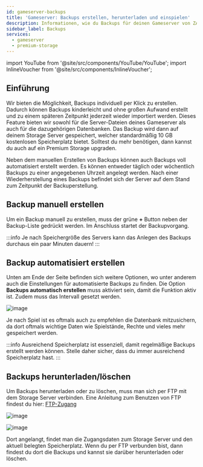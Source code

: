 ```yaml
---
id: gameserver-backups
title: 'Gameserver: Backups erstellen, herunterladen und einspielen'
description: Informationen, wie du Backups für deinen Gameserver von ZAP-Hosting erstellen, herunterladen und wieder einspielen kannst -ZAP-Hosting.com Dokumentation
sidebar_label: Backups
services:
  - gameserver
  - premium-storage
---
```


import YouTube from '@site/src/components/YouTube/YouTube';
import InlineVoucher from '@site/src/components/InlineVoucher';

## Einführung
Wir bieten die Möglichkeit, Backups individuell per Klick zu erstellen. Dadurch können Backups kinderleicht und ohne großen Aufwand erstellt und zu einem späteren Zeitpunkt jederzeit wieder importiert werden. Dieses Feature bieten wir sowohl für die Server-Dateien deines Gameserver als auch für die dazugehörigen Datenbanken. Das Backup wird dann auf deinem Storage Server gespeichert, welcher standardmäßig 10 GB kostenlosen Speicherplatz bietet. Solltest du mehr benötigen, dann kannst du auch auf ein Premium Storage upgraden.

Neben dem manuellen Erstellen von Backups können auch Backups voll automatisiert erstellt werden. Es können entweder täglich oder wöchentlich Backups zu einer angegebenen Uhrzeit angelegt werden. Nach einer Wiederherstellung eines Backups befindet sich der Server auf dem Stand zum Zeitpunkt der Backuperstellung.

<YouTube videoId="yUDAcfyDELc" title="Wie du BACKUPS für deinen Server erstellst!" description="Hast du das Gefühl, dass du etwas besser verstehst, wenn du es in Aktion siehst?  Wir haben etwas für dich! Tauche ab in unser Video, welches alles für dich zusammenfasst. Egal, ob du es eilig hast oder einfach nur Informationen auf möglichst verständliche Art und Weise aufnehmen möchtest!"/>


## Backup manuell erstellen

Um ein Backup manuell zu erstellen, muss der grüne **+** Button neben der Backup-Liste gedrückt werden. Im Anschluss startet der Backupvorgang. 

:::info
Je nach Speichergröße des Servers kann das Anlegen des Backups durchaus ein paar Minuten dauern!
:::

<InlineVoucher />

## Backup automatisiert erstellen

Unten am Ende der Seite befinden sich weitere Optionen, wo unter anderem auch die Einstellungen für automatisierte Backups zu finden. Die Option **Backups automatisch erstellen** muss aktiviert sein, damit die Funktion aktiv ist. Zudem muss das Intervall gesetzt werden. 

![image](https://user-images.githubusercontent.com/13604413/159171260-f3d1775e-25bc-45a0-b4aa-d6bdc13bfa0f.png)

Je nach Spiel ist es oftmals auch zu empfehlen die Datenbank mitzusichern, da dort oftmals wichtige Daten wie Spielstände, Rechte und vieles mehr gespeichert werden. 

:::info
Ausreichend Speicherplatz ist essenziell, damit regelmäßige Backups erstellt werden können. Stelle daher sicher, dass du immer ausreichend Speicherplatz hast. 
:::




## Backups herunterladen/löschen

Um Backups herunterladen oder zu löschen, muss man sich per FTP mit dem Storage Server verbinden. Eine Anleitung zum Benutzen von FTP findest du hier: [FTP-Zugang](gameserver-ftpaccess.md)

![image](https://user-images.githubusercontent.com/13604413/159171263-ef2c31b3-1541-4f41-b7b1-e8a70c96a422.png)

![image](https://user-images.githubusercontent.com/13604413/159171264-187a5aca-1829-41a0-967b-f9125df236c1.png)

Dort angelangt, findet man die Zugangsdaten zum Storage Server und den aktuell belegten Speicherplatz. Wenn du per FTP verbunden bist, dann findest du dort die Backups und kannst sie darüber herunterladen oder löschen.
